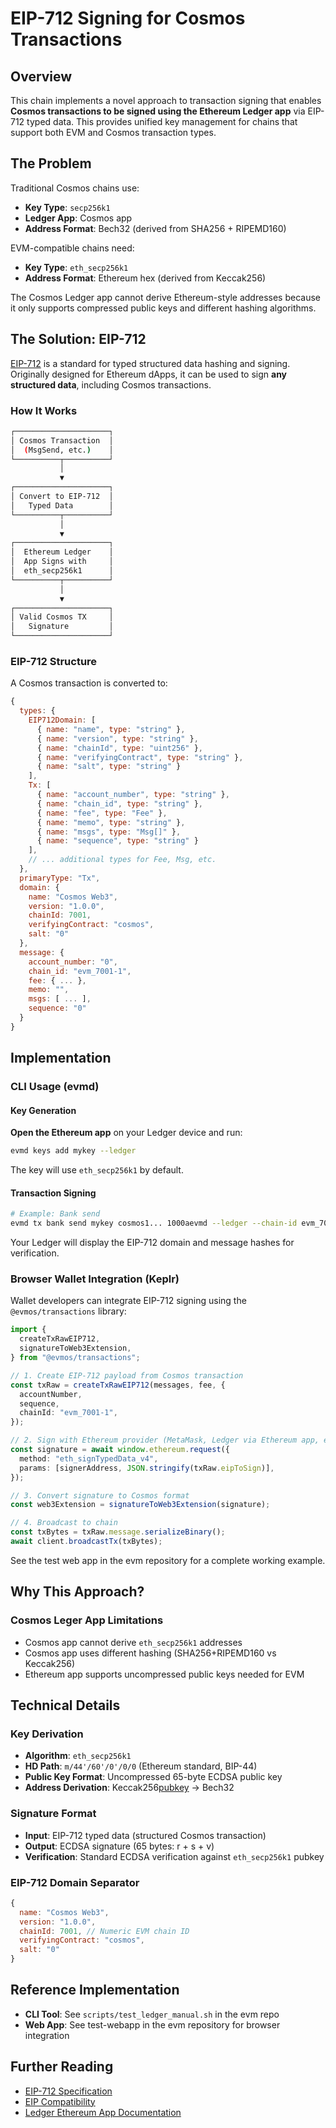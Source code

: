# EIP-712 Signing for Cosmos Transactions

## Overview

This chain implements a novel approach to transaction signing that enables **Cosmos transactions to be signed using the Ethereum Ledger app** via EIP-712 typed data. This provides unified key management for chains that support both EVM and Cosmos transaction types.

## The Problem

Traditional Cosmos chains use:

- **Key Type**: `secp256k1`
- **Ledger App**: Cosmos app
- **Address Format**: Bech32 (derived from SHA256 + RIPEMD160)

EVM-compatible chains need:

- **Key Type**: `eth_secp256k1`
- **Address Format**: Ethereum hex (derived from Keccak256)

The Cosmos Ledger app cannot derive Ethereum-style addresses because it only supports compressed public keys and different hashing algorithms.

## The Solution: EIP-712

[EIP-712](https://eips.ethereum.org/EIPS/eip-712) is a standard for typed structured data hashing and signing. Originally designed for Ethereum dApps, it can be used to sign **any structured data**, including Cosmos transactions.

### How It Works

```sh
┌─────────────────────┐
│ Cosmos Transaction  │
│  (MsgSend, etc.)    │
└──────────┬──────────┘
           │
           ▼
┌─────────────────────┐
│ Convert to EIP-712  │
│   Typed Data        │
└──────────┬──────────┘
           │
           ▼
┌─────────────────────┐
│  Ethereum Ledger    │
│  App Signs with     │
│  eth_secp256k1      │
└──────────┬──────────┘
           │
           ▼
┌─────────────────────┐
│ Valid Cosmos TX     │
│   Signature         │
└─────────────────────┘
```

### EIP-712 Structure

A Cosmos transaction is converted to:

```javascript
{
  types: {
    EIP712Domain: [
      { name: "name", type: "string" },
      { name: "version", type: "string" },
      { name: "chainId", type: "uint256" },
      { name: "verifyingContract", type: "string" },
      { name: "salt", type: "string" }
    ],
    Tx: [
      { name: "account_number", type: "string" },
      { name: "chain_id", type: "string" },
      { name: "fee", type: "Fee" },
      { name: "memo", type: "string" },
      { name: "msgs", type: "Msg[]" },
      { name: "sequence", type: "string" }
    ],
    // ... additional types for Fee, Msg, etc.
  },
  primaryType: "Tx",
  domain: {
    name: "Cosmos Web3",
    version: "1.0.0",
    chainId: 7001,
    verifyingContract: "cosmos",
    salt: "0"
  },
  message: {
    account_number: "0",
    chain_id: "evm_7001-1",
    fee: { ... },
    memo: "",
    msgs: [ ... ],
    sequence: "0"
  }
}
```

## Implementation

### CLI Usage (evmd)

#### Key Generation

**Open the Ethereum app** on your Ledger device and run:

```bash
evmd keys add mykey --ledger
```

The key will use `eth_secp256k1` by default.

#### Transaction Signing

```bash
# Example: Bank send
evmd tx bank send mykey cosmos1... 1000aevmd --ledger --chain-id evm_7001-1
```

Your Ledger will display the EIP-712 domain and message hashes for verification.

### Browser Wallet Integration (Keplr)

Wallet developers can integrate EIP-712 signing using the `@evmos/transactions` library:

```typescript
import {
  createTxRawEIP712,
  signatureToWeb3Extension,
} from "@evmos/transactions";

// 1. Create EIP-712 payload from Cosmos transaction
const txRaw = createTxRawEIP712(messages, fee, {
  accountNumber,
  sequence,
  chainId: "evm_7001-1",
});

// 2. Sign with Ethereum provider (MetaMask, Ledger via Ethereum app, etc.)
const signature = await window.ethereum.request({
  method: "eth_signTypedData_v4",
  params: [signerAddress, JSON.stringify(txRaw.eipToSign)],
});

// 3. Convert signature to Cosmos format
const web3Extension = signatureToWeb3Extension(signature);

// 4. Broadcast to chain
const txBytes = txRaw.message.serializeBinary();
await client.broadcastTx(txBytes);
```

See the test web app in the evm repository for a complete working example.

## Why This Approach?

### Cosmos Leger App Limitations

- Cosmos app cannot derive `eth_secp256k1` addresses
- Cosmos app uses different hashing (SHA256+RIPEMD160 vs Keccak256)
- Ethereum app supports uncompressed public keys needed for EVM

## Technical Details

### Key Derivation

- **Algorithm**: `eth_secp256k1`
- **HD Path**: `m/44'/60'/0'/0/0` (Ethereum standard, BIP-44)
- **Public Key Format**: Uncompressed 65-byte ECDSA public key
- **Address Derivation**: Keccak256[pubkey](12:) → Bech32

### Signature Format

- **Input**: EIP-712 typed data (structured Cosmos transaction)
- **Output**: ECDSA signature (65 bytes: r + s + v)
- **Verification**: Standard ECDSA verification against `eth_secp256k1` pubkey

### EIP-712 Domain Separator

```javascript
{
  name: "Cosmos Web3",
  version: "1.0.0",
  chainId: 7001, // Numeric EVM chain ID
  verifyingContract: "cosmos",
  salt: "0"
}
```

## Reference Implementation

- **CLI Tool**: See `scripts/test_ledger_manual.sh` in the evm repo
- **Web App**: See test-webapp in the evm repository for browser integration

## Further Reading

- [EIP-712 Specification](https://eips.ethereum.org/EIPS/eip-712)
- [EIP Compatibility](/docs/evm/next/documentation/evm-compatibility/eip-reference)
- [Ledger Ethereum App Documentation](https://github.com/LedgerHQ/app-ethereum)
